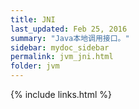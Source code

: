 ```yaml
---
title: JNI
last_updated: Feb 25, 2016
summary: "Java本地调用接口。"
sidebar: mydoc_sidebar
permalink: jvm_jni.html
folder: jvm
---
```


{% include links.html %}
